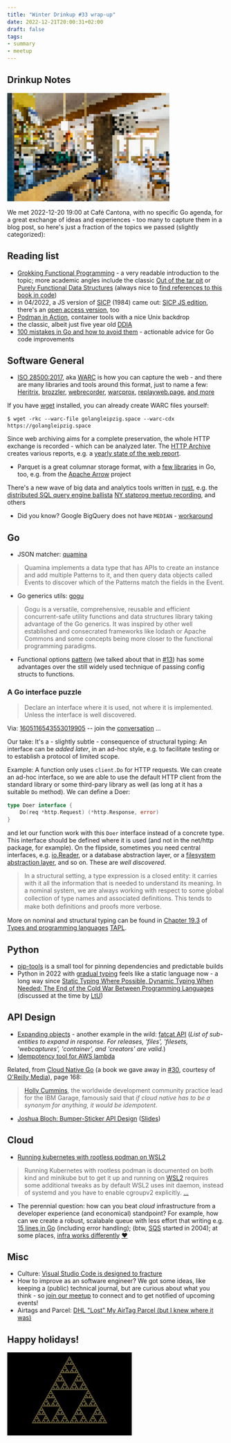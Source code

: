 ```yaml
---
title: "Winter Drinkup #33 wrap-up"
date: 2022-12-21T20:00:31+02:00
draft: false
tags:
- summary
- meetup
---
```


## Drinkup Notes

![](/images/cantona_pixel.png)

We met 2022-12-20 19:00 at Café Cantona, with no specific Go agenda, for a
great exchange of ideas and experiences - too many to capture them in a blog
post, so here's just a fraction of the topics we passed (slightly categorized):

## Reading list

* [Grokking Functional Programming](https://www.manning.com/books/grokking-functional-programming) - a very readable introduction to the topic; more academic angles include the classic [Out of the tar pit](https://curtclifton.net/papers/MoseleyMarks06a.pdf) or [Purely Functional Data Structures](https://openlibrary.org/works/OL1863182W/Purely_functional_data_structures) (always nice to [find references to this book in code](https://github.com/golang/go/blob/78fc81070a853d08a71f70fa20b2093f5535e6c5/src/net/http/transport.go#L1256-L1271))
* in 04/2022, a JS version of [SICP](https://en.wikipedia.org/wiki/Structure_and_Interpretation_of_Computer_Programs) (1984) came out: [SICP JS edition](https://en.wikipedia.org/wiki/Structure_and_Interpretation_of_Computer_Programs,_JavaScript_Edition), there's an [open access version](https://sourceacademy.org/sicpjs/index), too
* [Podman in Action](https://www.manning.com/books/podman-in-action), container tools with a nice Unix backdrop
* the classic, albeit just five year old [DDIA](https://www.oreilly.com/library/view/designing-data-intensive-applications/9781491903063/)
* [100 mistakes in Go and how to avoid them](https://www.manning.com/books/100-go-mistakes-and-how-to-avoid-them) - actionable advice for Go code improvements

## Software General

* [ISO 28500:2017](http://bibnum.bnf.fr/WARC/), aka [WARC](https://web.archive.org/web/20120619151338/http://www.iwaw.net/05/kunze.pdf) is how you can capture the web - and there are many libraries and tools around this format, just to name a few: [Heritrix](https://en.wikipedia.org/wiki/Heritrix), [brozzler](https://github.com/internetarchive/brozzler), [webrecorder](https://github.com/webrecorder), [warcprox](https://github.com/internetarchive/warcprox), [replayweb.page](https://replayweb.page/), [and more](https://github.com/iipc/awesome-web-archiving)

If you have [wget](https://www.gnu.org/software/wget/) installed, you can already create WARC files yourself:

```shell
$ wget -rkc --warc-file golangleipzig.space --warc-cdx https://golangleipzig.space
```

<!--

```
Opening WARC file ‘golangleipzig.space.warc.gz’.

--2022-12-21 16:26:47--  https://golangleipzig.space/
Resolving golangleipzig.space (golangleipzig.space)... 185.199.110.153, 185.199.109.153
Connecting to golangleipzig.space (golangleipzig.space)|185.199.110.153|:443... connected.
HTTP request sent, awaiting response...

...

$ ls -hgG golangleipzig.space.*
-rw-rw-r-- 1 88K Dec 21 16:27 golangleipzig.space.cdx
-rw-rw-r-- 1 18M Dec 21 16:27 golangleipzig.space.warc.gz

$ wc -l golangleipzig.space.cdx # urls captured
352 golangleipzig.space.cdx

$ shuf -n 3 golangleipzig.space.cdx | awk '{print $1}'
https://golangleipzig.space/images/meetup_30_goodies_tile.png
https://golangleipzig.space/images/christmasxpalm01.gif
https://golangleipzig.space/tags/summary/
```

-->

Since web archiving aims for a complete preservation, the whole HTTP exchange
is recorded - which can be analyzed later. The [HTTP Archive](https://httparchive.org/) creates various reports, e.g. a
[yearly state of the web report](https://almanac.httparchive.org/en/2022/).

* Parquet is a great columnar storage format, with a [few libraries](https://pkg.go.dev/search?q=parquet) in Go, too, e.g. from the [Apache Arrow](https://github.com/apache/arrow/tree/master/go) project

There's a new wave of big data and analytics tools written in [rust](https://www.rust-lang.org/), e.g. the [distributed SQL query engine ballista](https://github.com/apache/arrow-ballista) [NY statprog meetup recording](https://www.youtube.com/watch?v=ZZHQaOap9pQ&t=397s), and others

* Did you know? Google BigQuery does not have `MEDIAN` - [workaround](https://www.pascallandau.com/bigquery-snippets/calculate-median/)

## Go

* JSON matcher: [quamina](https://github.com/timbray/quamina)

> Quamina implements a data type that has APIs to create an instance and add
> multiple Patterns to it, and then query data objects called Events to
> discover which of the Patterns match the fields in the Event.

* Go generics utils: [gogu](https://github.com/esimov/gogu)

> Gogu is a versatile, comprehensive, reusable and efficient concurrent-safe
> utility functions and data structures library taking advantage of the Go
> generics. It was inspired by other well established and consecrated
> frameworks like lodash or Apache Commons and some concepts being more closer
> to the functional programming paradigms.

* Functional options [pattern](https://github.com/tmrts/go-patterns/blob/master/idiom/functional-options.md) (we talked about that in
  [#13](https://golangleipzig.space/posts/meetup-13-wrapup/)) has some
advantages over the still widely used technique of passing config structs to
functions.

### A Go interface puzzle

> Declare an interface where it is used, not where it is implemented. Unless
> the interface is well discovered.

Via: [1605116543553019905](https://twitter.com/inancgumus/status/1605116543553019905) -- join the [conversation](https://twitter.com/embano1/status/1605173329836404738) ...

Our take: It's a - slightly subtle - consequence of structural
typing: An interface can be *added later*, in an ad-hoc style, e.g. to facilitate testing
or to establish a protocol of limited scope.

Example: A function only uses `client.Do` for HTTP requests. We can create an ad-hoc interface, so we are able to use the default HTTP client from the standard
library or some third-pary library as well (as long at it has a suitable `Do` method). We can define a Doer:

```go
type Doer interface {
    Do(req *http.Request) (*http.Response, error)
}
```

and let our function work with this `Doer` interface instead of a concrete type.
This interface should be defined where it is used (and not in the net/http
package, for example). On the flipside, sometimes you need central interfaces,
e.g. [io.Reader](https://pkg.go.dev/io#Reader), or a database abstraction
layer, or a [filesystem abstraction
layer](https://github.com/rclone/rclone/blob/5ac8cfee56b58c242c60b8fd319b8a2dd4420c9b/fs/types.go), and so on. These are *well discovered*.

> In a structural setting, a type expression is a closed entity: it carries
> with it all the information that is needed to understand its meaning. In a nominal system, we
> are always working with respect to some global collection of type names and
> associated deﬁnitions. This tends to make both deﬁnitions and proofs more
> verbose.

More on nominal and structural typing can be found in [Chapter
19.3](https://www.cis.upenn.edu/~bcpierce/tapl/contents.pdf#page=5) of [Types
and programming
languages](https://en.wikipedia.org/wiki/Types_and_Programming_Languages)
[TAPL](https://www.cis.upenn.edu/~bcpierce/tapl/).

## Python

* [pip-tools](https://github.com/jazzband/pip-tools) is a small tool for pinning dependencies and predictable builds
* Python in 2022 with [gradual typing](https://en.wikipedia.org/wiki/Gradual_typing) feels like a static language now - a long way since [Static Typing Where Possible, Dynamic Typing When Needed:
The End of the Cold War Between Programming Languages](http://web.archive.org/web/20060111181527/http://pico.vub.ac.be/~wdmeuter/RDL04/papers/Meijer.pdf) (discussed at the time by [LtU](http://lambda-the-ultimate.org/node/834))

## API Design

* [Expanding objects](https://stripe.com/docs/api/expanding_objects) - another example in the wild: [fatcat API](https://api.fatcat.wiki/v0/release/qaa7ysrn5rfbnkjec7rtrkcao4?expand=files) (*List of sub-entities to expand in response. For releases, 'files', 'filesets, 'webcaptures', 'container', and 'creators' are valid.*)
* [Idempotency tool for AWS lambda](https://awslabs.github.io/aws-lambda-powertools-python/2.4.0/utilities/idempotency/)

Related, from [Cloud Native Go](https://www.oreilly.com/library/view/cloud-native-go/9781492076322/) (a book we gave away in [#30](https://golangleipzig.space/posts/meetup-30-wrapup/), courtesy of [O'Reilly Media](https://www.oreilly.com/pub/cpc/323592)), page 168:

> [Holly Cummins](https://hollycummins.com/), the worldwide development community practice lead for the IBM
Garage, famously said that *if cloud native has to be a synonym for anything, it would be idempotent*.

* [Joshua Bloch: Bumper-Sticker API Design](https://www.infoq.com/articles/API-Design-Joshua-Bloch/) ([Slides](https://static.googleusercontent.com/media/research.google.com/en//pubs/archive/32713.pdf))


## Cloud

* [Running kubernetes with rootless podman on WSL2](https://www.salilmishra.ml/posts/k8s-podman-wsl2/)

> Running Kubernetes with rootless podman is documented on both kind and
> minikube but to get it up and running on [WSL2](https://learn.microsoft.com/en-us/windows/wsl/install) requires some additional tweaks
> as by default WSL2 uses init daemon, instead of systemd and you have to
> enable cgroupv2 explicitly. [...](https://www.salilmishra.ml/posts/k8s-podman-wsl2/)

* The perennial question: how can you beat *cloud* infrastructure from a
  developer experience (and economical) standpoint? For example, how can we create a robust, scalabale
queue with less effort that writing e.g. [15 lines in
Go](https://github.com/awsdocs/aws-doc-sdk-examples/blob/5458e2b9fd71abb916bca4ed53d8c1a894e4fe87/go/example_code/sqs/sqs_createqueues.go#L42-L59) (including error handling);
(btw, [SQS](https://aws.amazon.com/blogs/aws/aws-blog-the-first-five-years/)
started in 2004); at some places, [infra works differently](https://archive.org/details/jonah-edwards-presentation) [❤️](https://archive.org/donate/)


## Misc

* Culture: [Visual Studio Code is designed to fracture](https://ghuntley.com/fracture/)
* How to improve as an software engineer? We got some ideas, like keeping a
  (public) technical journal, but are curious about what you think - so [join
our meetup](https://www.meetup.com/Leipzig-Golang) to connect and to get
notified of upcoming events!
* Airtags and Parcel: [DHL "Lost" My AirTag Parcel (but I knew where it was)](https://www.youtube.com/watch?v=W8SER24F0U8)

## Happy holidays!

![](/images/sierpinski50.jpg)

